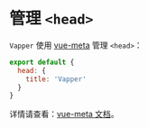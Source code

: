 # 管理 `<head>`

`Vapper` 使用 [vue-meta](https://github.com/nuxt/vue-meta) 管理 `<head>`：

```js
export default {
  head: {
    title: 'Vapper'
  }
}
```

详情请查看：[vue-meta 文档](https://vue-meta.nuxtjs.org/)。